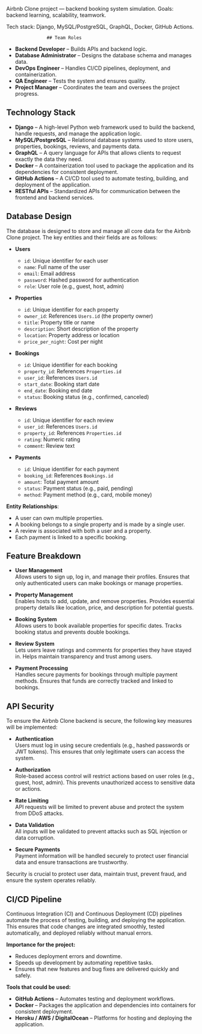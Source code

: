 Airbnb Clone project — backend booking system simulation.
Goals: backend learning, scalability, teamwork.

Tech stack: Django, MySQL/PostgreSQL, GraphQL, Docker, GitHub Actions.
                 
                   ## Team Roles

- **Backend Developer** – Builds APIs and backend logic.
- **Database Administrator** – Designs the database schema and manages data.
- **DevOps Engineer** – Handles CI/CD pipelines, deployment, and containerization.
- **QA Engineer** – Tests the system and ensures quality.
- **Project Manager** – Coordinates the team and oversees the project progress.


## Technology Stack

- **Django** – A high-level Python web framework used to build the backend, handle requests, and manage the application logic.
- **MySQL/PostgreSQL** – Relational database systems used to store users, properties, bookings, reviews, and payments data.
- **GraphQL** – A query language for APIs that allows clients to request exactly the data they need.
- **Docker** – A containerization tool used to package the application and its dependencies for consistent deployment.
- **GitHub Actions** – A CI/CD tool used to automate testing, building, and deployment of the application.
- **RESTful APIs** – Standardized APIs for communication between the frontend and backend services.

## Database Design

The database is designed to store and manage all core data for the Airbnb Clone project. The key entities and their fields are as follows:

- **Users**
  - `id`: Unique identifier for each user
  - `name`: Full name of the user
  - `email`: Email address
  - `password`: Hashed password for authentication
  - `role`: User role (e.g., guest, host, admin)

- **Properties**
  - `id`: Unique identifier for each property
  - `owner_id`: References `Users.id` (the property owner)
  - `title`: Property title or name
  - `description`: Short description of the property
  - `location`: Property address or location
  - `price_per_night`: Cost per night

- **Bookings**
  - `id`: Unique identifier for each booking
  - `property_id`: References `Properties.id`
  - `user_id`: References `Users.id`
  - `start_date`: Booking start date
  - `end_date`: Booking end date
  - `status`: Booking status (e.g., confirmed, canceled)

- **Reviews**
  - `id`: Unique identifier for each review
  - `user_id`: References `Users.id`
  - `property_id`: References `Properties.id`
  - `rating`: Numeric rating
  - `comment`: Review text

- **Payments**
  - `id`: Unique identifier for each payment
  - `booking_id`: References `Bookings.id`
  - `amount`: Total payment amount
  - `status`: Payment status (e.g., paid, pending)
  - `method`: Payment method (e.g., card, mobile money)

**Entity Relationships**:
- A user can own multiple properties.
- A booking belongs to a single property and is made by a single user.
- A review is associated with both a user and a property.
- Each payment is linked to a specific booking.


## Feature Breakdown

- **User Management**  
  Allows users to sign up, log in, and manage their profiles. Ensures that only authenticated users can make bookings or manage properties.

- **Property Management**  
  Enables hosts to add, update, and remove properties. Provides essential property details like location, price, and description for potential guests.

- **Booking System**  
  Allows users to book available properties for specific dates. Tracks booking status and prevents double bookings.

- **Review System**  
  Lets users leave ratings and comments for properties they have stayed in. Helps maintain transparency and trust among users.

- **Payment Processing**  
  Handles secure payments for bookings through multiple payment methods. Ensures that funds are correctly tracked and linked to bookings.

## API Security

To ensure the Airbnb Clone backend is secure, the following key measures will be implemented:

- **Authentication**  
  Users must log in using secure credentials (e.g., hashed passwords or JWT tokens). This ensures that only legitimate users can access the system.

- **Authorization**  
  Role-based access control will restrict actions based on user roles (e.g., guest, host, admin). This prevents unauthorized access to sensitive data or actions.

- **Rate Limiting**  
  API requests will be limited to prevent abuse and protect the system from DDoS attacks.

- **Data Validation**  
  All inputs will be validated to prevent attacks such as SQL injection or data corruption.

- **Secure Payments**  
  Payment information will be handled securely to protect user financial data and ensure transactions are trustworthy.

Security is crucial to protect user data, maintain trust, prevent fraud, and ensure the system operates reliably.

## CI/CD Pipeline

Continuous Integration (CI) and Continuous Deployment (CD) pipelines automate the process of testing, building, and deploying the application. This ensures that code changes are integrated smoothly, tested automatically, and deployed reliably without manual errors.

**Importance for the project:**  
- Reduces deployment errors and downtime.  
- Speeds up development by automating repetitive tasks.  
- Ensures that new features and bug fixes are delivered quickly and safely.  

**Tools that could be used:**  
- **GitHub Actions** – Automates testing and deployment workflows.  
- **Docker** – Packages the application and dependencies into containers for consistent deployment.  
- **Heroku / AWS / DigitalOcean** – Platforms for hosting and deploying the application.



